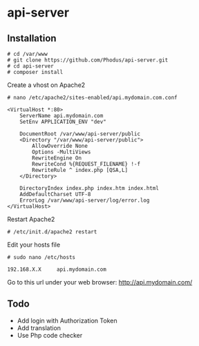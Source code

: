 # api-server

## Installation

```
# cd /var/www
# git clone https://github.com/Phodus/api-server.git
# cd api-server
# composer install
```


Create a vhost on Apache2
```
# nano /etc/apache2/sites-enabled/api.mydomain.com.conf
```

```
<VirtualHost *:80>
    ServerName api.mydomain.com
    SetEnv APPLICATION_ENV "dev"

    DocumentRoot /var/www/api-server/public
    <Directory "/var/www/api-server/public">
        AllowOverride None
        Options -MultiViews
        RewriteEngine On
        RewriteCond %{REQUEST_FILENAME} !-f
        RewriteRule ^ index.php [QSA,L]
    </Directory>

    DirectoryIndex index.php index.htm index.html
    AddDefaultCharset UTF-8
    ErrorLog /var/www/api-server/log/error.log
</VirtualHost>
```

Restart Apache2
```
# /etc/init.d/apache2 restart
```

Edit your hosts file
```
# sudo nano /etc/hosts
```

```
192.168.X.X     api.mydomain.com
```

Go to this url under your web browser: http://api.mydomain.com/


## Todo
- Add login with Authorization Token
- Add translation
- Use Php code checker

